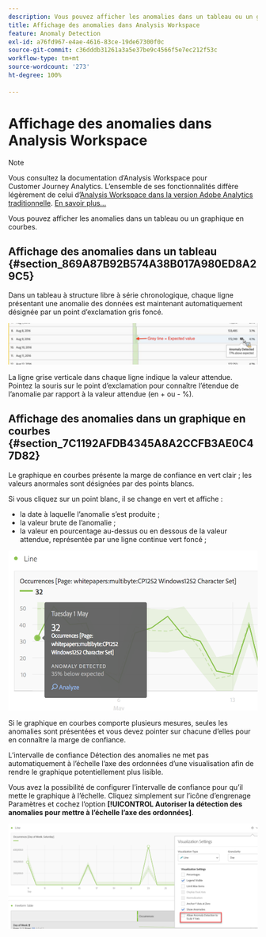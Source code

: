 ```yaml
---
description: Vous pouvez afficher les anomalies dans un tableau ou un graphique en courbes.
title: Affichage des anomalies dans Analysis Workspace
feature: Anomaly Detection
exl-id: a76fd967-e4ae-4616-83ce-19de67300f0c
source-git-commit: c36dddb31261a3a5e37be9c4566f5e7ec212f53c
workflow-type: tm+mt
source-wordcount: '273'
ht-degree: 100%

---
```


# Affichage des anomalies dans Analysis Workspace

>[!NOTE]
>
>Vous consultez la documentation d’Analysis Workspace pour Customer Journey Analytics. L’ensemble de ses fonctionnalités diffère légèrement de celui d’[Analysis Workspace dans la version Adobe Analytics traditionnelle](https://experienceleague.adobe.com/docs/analytics/analyze/analysis-workspace/home.html?lang=fr). [En savoir plus...](/help/getting-started/cja-aa.md)

Vous pouvez afficher les anomalies dans un tableau ou un graphique en courbes.

## Affichage des anomalies dans un tableau {#section_869A87B92B574A38B017A980ED8A29C5}

Dans un tableau à structure libre à série chronologique, chaque ligne présentant une anomalie des données est maintenant automatiquement désignée par un point d’exclamation gris foncé.

![](assets/anomaly_detected.png)

La ligne grise verticale dans chaque ligne indique la valeur attendue. Pointez la souris sur le point d’exclamation pour connaître l’étendue de l’anomalie par rapport à la valeur attendue (en + ou - %).

## Affichage des anomalies dans un graphique en courbes {#section_7C1192AFDB4345A8A2CCFB3AE0C47D82}

Le graphique en courbes présente la marge de confiance en vert clair ; les valeurs anormales sont désignées par des points blancs.

Si vous cliquez sur un point blanc, il se change en vert et affiche :

* la date à laquelle l’anomalie s’est produite ;
* la valeur brute de l’anomalie ;
* la valeur en pourcentage au-dessus ou en dessous de la valeur attendue, représentée par une ligne continue vert foncé ;

<!--* The Analyze link to start [Contribution Analysis](/help/analysis-workspace/virtual-analyst/contribution-analysis/ca-tokens.md).-->

![](assets/anomaly_linechart.png)

Si le graphique en courbes comporte plusieurs mesures, seules les anomalies sont présentées et vous devez pointer sur chacune d’elles pour en connaître la marge de confiance.

L’intervalle de confiance Détection des anomalies ne met pas automatiquement à l’échelle l’axe des ordonnées d’une visualisation afin de rendre le graphique potentiellement plus lisible.

Vous avez la possibilité de configurer l’intervalle de confiance pour qu’il mette le graphique à l’échelle. Cliquez simplement sur l’icône d’engrenage Paramètres et cochez l’option **[!UICONTROL Autoriser la détection des anomalies pour mettre à l’échelle l’axe des ordonnées]**.

![](assets/scale-y-axis.png)
